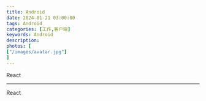 ```yaml
---
title: Android
date: 2024-01-21 03:00:00
tags: Android
categories: [工作,客户端]
keywords: Android
description: 
photos: [
["/images/avatar.jpg"]
]
---
```


React

---

React